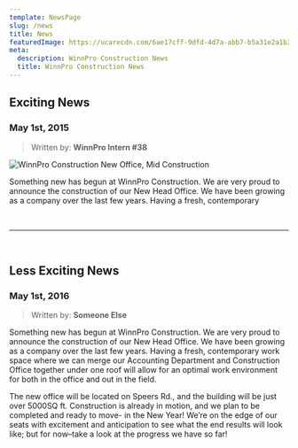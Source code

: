 ```yaml
---
template: NewsPage
slug: /news
title: News
featuredImage: https://ucarecdn.com/6ae17cff-9dfd-4d7a-abb7-b5a31e2a1b2f/-/crop/1500x684/0,441/-/preview/
meta:
  description: WinnPro Construction News
  title: WinnPro Construction News
---
```


## Exciting News

### May 1st, 2015

> Written by: **WinnPro Intern #38**

![WinnPro Construction New Office, Mid Construction](https://res.cloudinary.com/winnpro/image/upload/v1595616870/DJI_0005_md5mn9.jpg "Mid Construction")

Something new has begun at WinnPro Construction. We are very proud to announce the construction of our New Head Office. We have been growing as a company over the last few years. Having a fresh, contemporary

</br>

---
</br>

## Less Exciting News

### May 1st, 2016

> Written by: **Someone Else**

Something new has begun at WinnPro Construction. We are very proud to announce the construction of our New Head Office. We have been growing as a company over the last few years. Having a fresh, contemporary work space where we can merge our Accounting Department and Construction Office together under one roof will allow for an optimal work environment for both in the office and out in the field.

The new office will be located on Speers Rd., and the building will be just over 5000SQ ft. Construction is already in motion, and we plan to be completed and ready to move- in the New Year! We’re on the edge of our seats with excitement and anticipation to see what the end results will look like; but for now–take a look at the progress we have so far!
